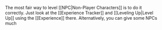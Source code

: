 The most fair way to level [[NPC|Non-Player Characters]] is to do it correctly. Just look at the [[Experience Tracker]] and [[Leveling Up|Level Up]] using the [[Experience]] there. Alternatively, you can give some NPCs much 